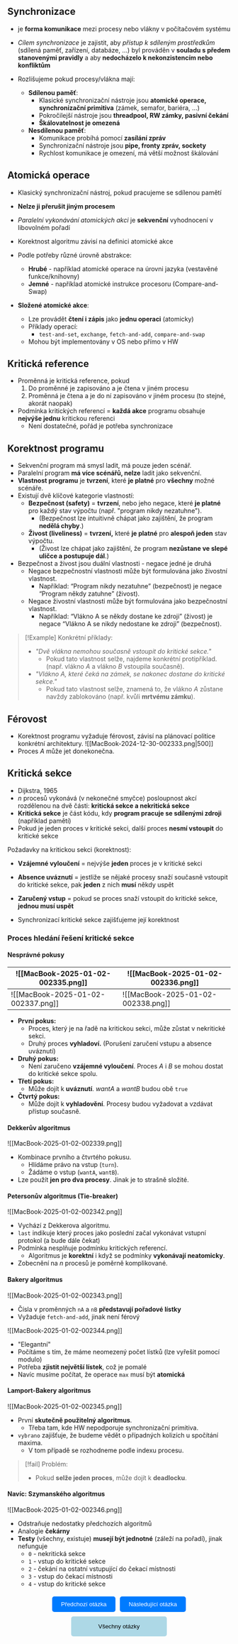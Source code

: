 ## Synchronizace
- je **forma komunikace** mezi procesy nebo vlákny v počítačovém systému
- *Cílem synchronizace* je zajistit, aby *přístup k sdíleným prostředkům* (sdílená paměť, zařízení, databáze, ...) byl prováděn v **souladu s předem stanovenými pravidly** a aby **nedocházelo k nekonzistencím nebo konfliktům**

- Rozlišujeme pokud procesy/vlákna mají:
	- **Sdílenou paměť**:
		- Klasické synchronizační nástroje jsou **atomické operace, synchronizační primitiva** (zámek, semafor, bariéra, ...)
		- Pokročilejší nástroje jsou **threadpool, RW zámky, pasivní čekání**
		- **Škálovatelnost je omezená**
	- **Nesdílenou paměť**:
		- Komunikace probíhá pomocí **zasílání zpráv**
		- Synchronizační nástroje jsou **pipe, fronty zpráv, sockety**
		- Rychlost komunikace je omezení, má větší možnost škálování

## Atomická operace
- Klasický synchronizační nástroj, pokud pracujeme se sdílenou pamětí
- **Nelze ji přerušit jiným procesem**
- *Paralelní vykonávání atomických akci* je **sekvenční** vyhodnocení v libovolném pořadí

- Korektnost algoritmu závisí na definici atomické akce
- Podle potřeby různé úrovně abstrakce:
	- **Hrubé** - například atomické operace na úrovni jazyka (vestavěné funkce/knihovny)
	- **Jemné** - například atomické instrukce procesoru (Compare-and-Swap)

- **Složené atomické akce**:
	- Lze provádět **čtení i zápis** jako **jednu operaci** (atomicky)
	- Příklady operací:
		- `test-and-set`, `exchange`, `fetch-and-add`, `compare-and-swap`
	- Mohou být implementovány v OS nebo přímo v HW

## Kritická reference
- Proměnná je kritická reference, pokud
	1. Do proměnné je zapisováno a je čtena v jiném procesu
	2. Proměnná je čtena a je do ní zapisováno v jiném procesu (to stejné, akorát naopak)
- Podmínka kritických referencí = **každá akce** programu obsahuje **nejvýše jednu** kritickou referenci
	- Není dostatečné, pořád je potřeba synchronizace

## Korektnost programu
- Sekvenční program má smysl ladit, má pouze jeden scénář.
- Paralelní program **má více scénářů, nelze** ladit jako sekvenční.
- **Vlastnost programu** je **tvrzení**, které **je platné** pro **všechny** možné scénáře.
- Existují dvě klíčové kategorie vlastností:
	- **Bezpečnost (safety)** = **tvrzení**, nebo jeho negace, které **je platné** pro každý stav výpočtu (např. "program nikdy nezatuhne").
		- (Bezpečnost lze intuitivně chápat jako zajištění, že program **nedělá chyby**.)
	- **Živost (liveliness)** = **tvrzení,** které **je platné** pro **alespoň jeden** stav výpočtu.
		- (Živost lze chápat jako zajištění, že program **nezůstane ve slepé uličce a postupuje dál**.)
- Bezpečnost a živost jsou duální vlastnosti - negace jedné je druhá
	- Negace bezpečnostní vlastnosti může být formulována jako živostní vlastnost.
		- Například: “Program nikdy nezatuhne” (bezpečnost) je negace “Program někdy zatuhne” (živost).
	- Negace živostní vlastnosti může být formulována jako bezpečnostní vlastnost.
		- Například: “Vlákno A se někdy dostane ke zdroji” (živost) je negace “Vlákno A se nikdy nedostane ke zdroji” (bezpečnost).

>[!Example] Konkrétní příklady:
>- *"Dvě vlákna nemohou současně vstoupit do kritické sekce."*
>	- Pokud tato vlastnost selže, najdeme konkrétní protipříklad. (např. vlákno $A$ a vlákno $B$ vstoupila současně).
>- *"Vlákno $A$, které čeká na zámek, se nakonec dostane do kritické sekce."*
>	- Pokud tato vlastnost selže, znamená to, že vlákno $A$ zůstane navždy zablokováno (např. kvůli **mrtvému zámku**).

## Férovost
- Korektnost programu vyžaduje férovost, závisí na plánovací politice konkrétní architektury.
![[MacBook-2024-12-30-002333.png|500]]
- Proces $A$ může jet donekonečna.

## Kritická sekce
- Dijkstra, 1965
- $n$ procesů vykonává (v nekonečné smyčce) posloupnost akcí rozdělenou na dvě části: **kritická sekce a nekritická sekce**
- **Kritická sekce** je část kódu, kdy **program pracuje se sdílenými zdroji** (například pamětí)
- Pokud je jeden proces v kritické sekci, další proces **nesmí vstoupit** do kritické sekce

Požadavky na kritickou sekci (korektnost):
- **Vzájemné vyloučení** = nejvýše **jeden** proces je v kritické sekci
- **Absence uváznutí** = jestliže se nějaké procesy snaží současně vstoupit do kritické sekce, pak **jeden** z nich **musí** někdy uspět
- **Zaručený vstup** = pokud se proces snaží vstoupit do kritické sekce, **jednou musí uspět**

- Synchronizací kritické sekce zajišťujeme její korektnost

### Proces hledání řešení kritické sekce
#### Nesprávné pokusy

| ![[MacBook-2025-01-02-002335.png]] | ![[MacBook-2025-01-02-002336.png]] |
| ------------------------------------- | ------------------------------------- |
| ![[MacBook-2025-01-02-002337.png]] | ![[MacBook-2025-01-02-002338.png]] |
- **První pokus:**
	- Proces, který je na řadě na kritickou sekci, může zůstat v nekritické sekci.
	- Druhý proces **vyhladoví.** (Porušení zaručení vstupu a absence uváznutí)
- **Druhý pokus:**
	- Není zaručeno **vzájemné vyloučení**. Proces *A* i *B* se mohou dostat do kritické sekce spolu.
- **Třetí pokus:**
	- Může dojít k **uváznutí**. *wantA* a *wantB* budou obě `true`
- **Čtvrtý pokus:**
	- Může dojít k **vyhladovění**. Procesy budou vyžadovat a vzdávat přístup současně.

#### Dekkerův algoritmus
![[MacBook-2025-01-02-002339.png]]
- Kombinace prvního a čtvrtého pokusu.
	- Hlídáme právo na vstup (`turn`).
	- Žádáme o vstup (`wantA`, `wantB`).
- Lze použít **jen pro dva procesy**. Jinak je to strašně složité.

#### Petersonův algoritmus (Tie-breaker)
![[MacBook-2025-01-02-002342.png]]
- Vychází z Dekkerova algoritmu.
- `last` indikuje který proces jako poslední začal vykonávat vstupní protokol (a bude dále čekat)
- Podmínka nesplňuje podmínku kritických referencí.
	- Algoritmus je **korektní** i když se podmínky **vykonávají neatomicky**.
- Zobecnění na *n* procesů je poměrně komplikované.

#### Bakery algoritmus
![[MacBook-2025-01-02-002343.png]]
- Čísla v proměnných `nA` a `nB` **představují pořadové lístky**
- Vyžaduje `fetch-and-add`, jinak není férový

![[MacBook-2025-01-02-002344.png]]
- "Elegantní"
- Počítáme s tím, že máme neomezený počet lístků (lze vyřešit pomocí modulo)
- Potřeba **zjistit největší lístek**, což je pomalé
- Navíc musíme počítat, že operace `max` musí být **atomická**

#### Lamport-Bakery algoritmus
![[MacBook-2025-01-02-002345.png]]
- První **skutečně použitelný algoritmus**.
	- Třeba tam, kde HW nepodporuje synchronizační primitiva.
- `vybrano` zajišťuje, že budeme vědět o případných kolizích u spočítání maxima.
	- V tom případě se rozhodneme podle indexu procesu.

>[!fail] Problém:
>- Pokud **selže jeden proces**, může dojít k **deadlocku**.

#### Navíc: Szymanského algoritmus
![[MacBook-2025-01-02-002346.png]]
- Odstraňuje nedostatky předchozích algoritmů
- Analogie **čekárny**
- **Testy** (všechny, existuje) **musejí být jednotné** (záleží na pořadí), jinak nefunguje
	- `0` - nekritická sekce
	- `1` - vstup do kritické sekce
	- `2` - čekání na ostatní vstupující do čekací místnosti
	- `3` - vstup do čekací místnosti
	- `4` - vstup do kritické sekce

<div style="text-align: center; margin-top: 20px;">
    <!-- Horní tlačítka -->
    <div style="display: flex; justify-content: center; gap: 10px; margin-bottom: 10px;">
        <a href="predchozi-otazka.html" style="text-decoration: none;">
            <button style="padding: 10px 20px; background-color: #007BFF; color: white; border: none; border-radius: 5px; cursor: pointer;">
                Předchozí otázka
            </button>
        </a>
        <a href="obsidian://open?vault=SZZ-Otazky2024&file=Obor%20AINF-VS%2FPovinn%C4%9B%20voliteln%C3%A9%20p%C5%99edm%C4%9Bty%2FZ%C3%A1kladn%C3%AD%20synchroniza%C4%8Dn%C3%AD%20primitiva%20a%20jejich%20pou%C5%BEit%C3%AD" style="text-decoration: none;">
            <button style="padding: 10px 20px; background-color: #007BFF; color: white; border: none; border-radius: 5px; cursor: pointer;">
                Následující otázka
            </button>
        </a>
    </div>
    <!-- Spodní tlačítko -->
    <a href="obsidian://open?vault=SZZ-Otazky2024&file=Obor%20AINF-VS%2F2.%20Povinn%C4%9B%20voliteln%C3%A9%20p%C5%99edm%C4%9Bty" style="text-decoration: none;">
        <button style="padding: 15px 30px; background-color: #ADD8E6; color: black; border: none; border-radius: 5px; cursor: pointer; width: 43%;">
            Všechny otázky
        </button>
    </a>
</div>